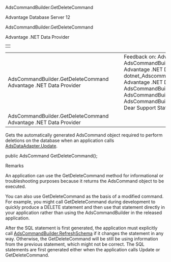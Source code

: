 AdsCommandBuilder.GetDeleteCommand




Advantage Database Server 12  

AdsCommandBuilder.GetDeleteCommand

Advantage .NET Data Provider

|  |
| --- |
|  |

|  |  |  |  |  |
| --- | --- | --- | --- | --- |
| AdsCommandBuilder.GetDeleteCommand  Advantage .NET Data Provider |  |  | Feedback on: Advantage Database Server 12 - AdsCommandBuilder.GetDeleteCommand Advantage .NET Data Provider dotnet\_Adscommandbuilder\_getdeletecommand Advantage .NET Data Provider > AdsCommandBuilder Class > AdsCommandBuilder Methods > AdsCommandBuilder.GetDeleteCommand / Dear Support Staff, |  |
| AdsCommandBuilder.GetDeleteCommand  Advantage .NET Data Provider |  |  |  |  |

Gets the automatically generated AdsCommand object required to perform deletions on the database when an application calls [AdsDataAdapter.Update](dotnet_adsdataadapter_update.htm).

public AdsCommand GetDeleteCommand();

Remarks

An application can use the GetDeleteCommand method for informational or troubleshooting purposes because it returns the AdsCommand object to be executed.

You can also use GetDeleteCommand as the basis of a modified command. For example, you might call GetDeleteCommand during development to quickly produce a DELETE statement and then use that statement directly in your application rather than using the AdsCommandBuilder in the released application.

After the SQL statement is first generated, the application must explicitly call [AdsCommandBuilder.RefreshSchema](dotnet_adscommandbuilder_refreshschema.htm) if it changes the statement in any way. Otherwise, the GetDeleteCommand will be still be using information from the previous statement, which might not be correct. The SQL statements are first generated either when the application calls Update or GetDeleteCommand.